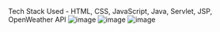 Tech Stack Used - HTML, CSS, JavaScript, Java, Servlet, JSP, OpenWeather API
![image](https://github.com/Tron8268/WeatherApp/assets/82048036/b5213bc5-3370-4737-9352-745f935320bd)
![image](https://github.com/Tron8268/WeatherApp/assets/82048036/9306967b-79aa-4b7e-aaca-fe0e469cf622)
![image](https://github.com/Tron8268/WeatherApp/assets/82048036/f9ed22d7-0a88-476a-a309-c6464702f989)

